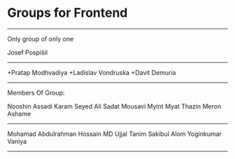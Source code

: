 # Groups for Frontend

---

Only group of only one

Josef Pospíšil

---

+Pratap Modhvadiya
+Ladislav Vondruska
+Davit Demuria

---

Members Of Group:

Nooshin Assadi Karam
Seyed Ali Sadat Mousavi
Myint Myat Thazin
Meron Ashame

---

Mohamad Abdulrahman
Hossain MD Ujjal
Tanim Sakibul Alom
Yoginkumar Vaniya

---
